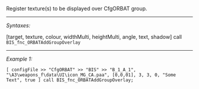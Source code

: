 Register texture(s) to be displayed over CfgORBAT group.


---
*Syntaxes:*

[target, texture, colour, widthMulti, heightMulti, angle, text, shadow] call `BIS_fnc_ORBATAddGroupOverlay`

---
*Example 1:*

```sqf
[ configFile >> "CfgORBAT" >> "BIS" >> "B_1_A_1", "\A3\weapons_f\data\UI\icon_MG_CA.paa", [0,0,01], 3, 3, 0, "Some Text", true ] call BIS_fnc_ORBATAddGroupOverlay;
```